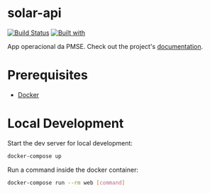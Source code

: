 # solar-api

[![Build Status](https://travis-ci.org/isisaraujo/solar-api.svg?branch=master)](https://travis-ci.org/isisaraujo/solar-api)
[![Built with](https://img.shields.io/badge/Built_with-Cookiecutter_Django_Rest-F7B633.svg)](https://github.com/agconti/cookiecutter-django-rest)

App operacional da PMSE. Check out the project's [documentation](http://isisaraujo.github.io/solar-api/).

# Prerequisites

- [Docker](https://docs.docker.com/docker-for-mac/install/)  

# Local Development

Start the dev server for local development:
```bash
docker-compose up
```

Run a command inside the docker container:

```bash
docker-compose run --rm web [command]
```
